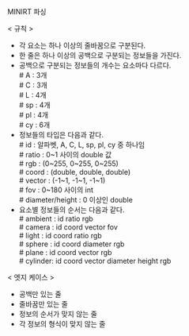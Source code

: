 MINIRT 파싱

< 규칙 >
- 각 요소는 하나 이상의 줄바꿈으로 구분된다.
- 한 줄은 하나 이상의 공백으로 구분되는 정보들을 가진다.
- 공백으로 구분되는 정보들의 개수는 요소마다 다르다.<br># A : 3개<br># C : 3개<br># L : 4개<br># sp : 4개<br># pl : 4개<br># cy : 6개<br>
- 정보들의 타입은 다음과 같다.<br># id : 알파벳, A, C, L, sp, pl, cy 중 하나임<br># ratio : 0~1 사이의 double 값<br># rgb : (0~255, 0~255, 0~255)<br># coord : (double, double, double)<br># vector : (-1~1, -1~1, -1~1)<br># fov : 0~180 사이의 int<br># diameter/height : 0 이상인 double<br>
- 요소별 정보들의 순서는 다음과 같다.<br># ambient : id ratio rgb<br># camera : id coord vector fov<br># light : id coord ratio rgb<br># sphere : id coord diameter rgb<br># plane : id coord vector rgb<br># cylinder: id coord vector diameter height rgb<br>

< 엣지 케이스 >
- 공백만 있는 줄
- 줄바꿈만 있는 줄
- 정보의 순서가 맞지 않는 줄
- 각 정보의 형식이 맞지 않는 줄<br>
